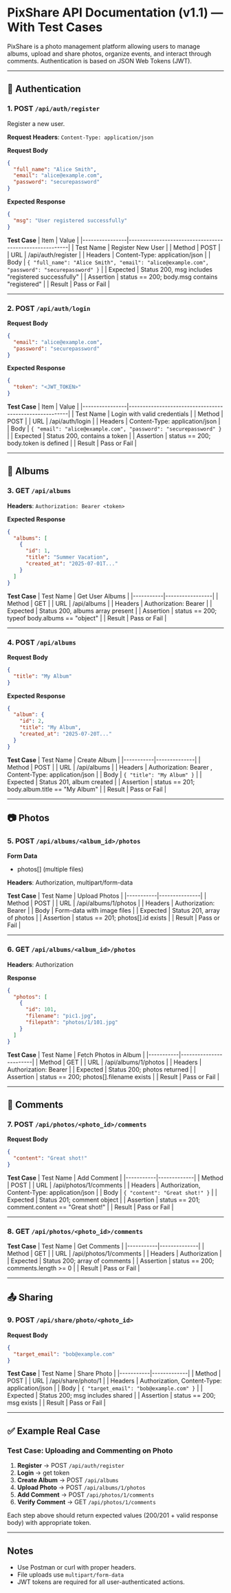 
# PixShare API Documentation (v1.1) — With Test Cases

PixShare is a photo management platform allowing users to manage albums, upload and share photos, organize events, and interact through comments. Authentication is based on JSON Web Tokens (JWT).

---

## 🔐 Authentication

### 1. POST `/api/auth/register`

Register a new user.

**Request Headers**: `Content-Type: application/json`

**Request Body**
```json
{
  "full_name": "Alice Smith",
  "email": "alice@example.com",
  "password": "securepassword"
}
```

**Expected Response**
```json
{
  "msg": "User registered successfully"
}
```

**Test Case**
| Item           | Value                                                  |
|----------------|--------------------------------------------------------|
| Test Name      | Register New User                                      |
| Method         | POST                                                   |
| URL            | /api/auth/register                                     |
| Headers        | Content-Type: application/json                         |
| Body           | `{ "full_name": "Alice Smith", "email": "alice@example.com", "password": "securepassword" }` |
| Expected       | Status 200, msg includes "registered successfully"     |
| Assertion      | status == 200; body.msg contains "registered"          |
| Result         | Pass or Fail                                           |

---

### 2. POST `/api/auth/login`

**Request Body**
```json
{
  "email": "alice@example.com",
  "password": "securepassword"
}
```

**Expected Response**
```json
{
  "token": "<JWT_TOKEN>"
}
```

**Test Case**
| Item           | Value                                                  |
|----------------|--------------------------------------------------------|
| Test Name      | Login with valid credentials                           |
| Method         | POST                                                   |
| URL            | /api/auth/login                                        |
| Headers        | Content-Type: application/json                         |
| Body           | `{ "email": "alice@example.com", "password": "securepassword" }` |
| Expected       | Status 200, contains a token                           |
| Assertion      | status == 200; body.token is defined                   |
| Result         | Pass or Fail                                           |

---

## 📁 Albums

### 3. GET `/api/albums`

**Headers**: `Authorization: Bearer <token>`

**Expected Response**
```json
{
  "albums": [
    {
      "id": 1,
      "title": "Summer Vacation",
      "created_at": "2025-07-01T..."
    }
  ]
}
```

**Test Case**
| Test Name | Get User Albums |
|-----------|-----------------|
| Method | GET |
| URL | /api/albums |
| Headers | Authorization: Bearer <token> |
| Expected | Status 200, albums array present |
| Assertion | status == 200; typeof body.albums == "object" |
| Result | Pass or Fail |

---

### 4. POST `/api/albums`

**Request Body**
```json
{
  "title": "My Album"
}
```

**Expected Response**
```json
{
  "album": {
    "id": 2,
    "title": "My Album",
    "created_at": "2025-07-20T..."
  }
}
```

**Test Case**
| Test Name | Create Album |
|-----------|--------------|
| Method | POST |
| URL | /api/albums |
| Headers | Authorization: Bearer <token>, Content-Type: application/json |
| Body | `{ "title": "My Album" }` |
| Expected | Status 201, album created |
| Assertion | status == 201; body.album.title == "My Album" |
| Result | Pass or Fail |

---

## 📷 Photos

### 5. POST `/api/albums/<album_id>/photos`

**Form Data**
- photos[] (multiple files)

**Headers**: Authorization, multipart/form-data

**Test Case**
| Test Name | Upload Photos |
|-----------|---------------|
| Method | POST |
| URL | /api/albums/1/photos |
| Headers | Authorization: Bearer <token> |
| Body | Form-data with image files |
| Expected | Status 201, array of photos |
| Assertion | status == 201; photos[].id exists |
| Result | Pass or Fail |

---

### 6. GET `/api/albums/<album_id>/photos`

**Headers**: Authorization

**Response**
```json
{
  "photos": [
    {
      "id": 101,
      "filename": "pic1.jpg",
      "filepath": "photos/1/101.jpg"
    }
  ]
}
```

**Test Case**
| Test Name | Fetch Photos in Album |
|-----------|------------------------|
| Method | GET |
| URL | /api/albums/1/photos |
| Headers | Authorization: Bearer <token> |
| Expected | Status 200; photos returned |
| Assertion | status == 200; photos[].filename exists |
| Result | Pass or Fail |

---

## 💬 Comments

### 7. POST `/api/photos/<photo_id>/comments`

**Request Body**
```json
{
  "content": "Great shot!"
}
```

**Test Case**
| Test Name | Add Comment |
|-----------|-------------|
| Method | POST |
| URL | /api/photos/1/comments |
| Headers | Authorization, Content-Type: application/json |
| Body | `{ "content": "Great shot!" }` |
| Expected | Status 201; comment object |
| Assertion | status == 201; comment.content == "Great shot!" |
| Result | Pass or Fail |

---

### 8. GET `/api/photos/<photo_id>/comments`

**Test Case**
| Test Name | Get Comments |
|-----------|--------------|
| Method | GET |
| URL | /api/photos/1/comments |
| Headers | Authorization |
| Expected | Status 200; array of comments |
| Assertion | status == 200; comments.length >= 0 |
| Result | Pass or Fail |

---

## 📤 Sharing

### 9. POST `/api/share/photo/<photo_id>`

**Request Body**
```json
{
  "target_email": "bob@example.com"
}
```

**Test Case**
| Test Name | Share Photo |
|-----------|-------------|
| Method | POST |
| URL | /api/share/photo/1 |
| Headers | Authorization, Content-Type: application/json |
| Body | `{ "target_email": "bob@example.com" }` |
| Expected | Status 200; msg includes shared |
| Assertion | status == 200; msg exists |
| Result | Pass or Fail |

---

## ✅ Example Real Case

### Test Case: Uploading and Commenting on Photo

1. **Register** → POST `/api/auth/register`
2. **Login** → get token
3. **Create Album** → POST `/api/albums`
4. **Upload Photo** → POST `/api/albums/1/photos`
5. **Add Comment** → POST `/api/photos/1/comments`
6. **Verify Comment** → GET `/api/photos/1/comments`

Each step above should return expected values (200/201 + valid response body) with appropriate token.

---

## Notes

- Use Postman or curl with proper headers.
- File uploads use `multipart/form-data`
- JWT tokens are required for all user-authenticated actions.

